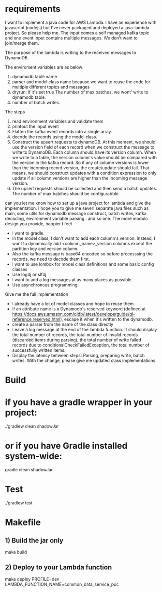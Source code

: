 # requirements

I want to implement a java code for AWS Lambda. I have an experience with javascript (nodejs) but I've never packaged and deployed a java-lambda project. So please help me. The input comes a self managed kafka topic and one event input contains multiple messages. We don't want to join/merge them. 

The purpose of the lambda is writing to the received messages to DynamoDB. 

The enviroment variables are as below:
1. dynamodb table name
2. parser and model class name because we want to reuse the code for multiple different topics and messages
3. dryrun: if it's set true The number of max batches, we wont' write to dynamodb table. 
4. number of batch writes. 

The steps 
1. read environment variables and validate them
2. printout the input event
3. Flatten the kafka event records into a single array. 
4. decode the records using the model class. 
5. Construct the upsert requests to dynamoDB. At this mement, we should use the version field of each record when we construct the message to write to DynamoDB. 
   Each column should have its version column. When we write to a table, the version column's value should be compared with the version in the kafka record. So if any of column versions is lower than the incoming record version, the create/update should fail. That means, we should construct updates with a condition expression to only update if all column versions are higher than the incoming message version. 
6. The upsert requests should be collected and then send a batch updates. The number of max batches should be configurabble. 

can you let me know how to set up a java project for lambda and give the implementation. I hope you to give me severl separate java files such as main, some utils for dynamodb message construct, batch writes, kafka decoding, environment variable parsing.. and so one. The more modulo design you provide, happier I feel

- I want to gradle. 
- In the model class, I don't want to add each column's version. Instead, I want to dynamically add <column_name>_version columns except the partition key and version column. 
- Also the kafka message is base64 encoded so before processsing the records, we need to decode them first.  
- I want to use lombok for model class definitions and some basic config classes
- Use log4j or slf4j
- I want to add a log messages at as many places as possible.
- Use asynchronous programming. 

Give me the full implementation

- I already have a lot of model classes and hope to reuse them. 
- If an attribute name is a Dynamodb's reserved keyword (defined at https://docs.aws.amazon.com/qldb/latest/developerguide/ql-reference.reserved.html), escape it when it's written to the dynamodb.
- create a parser from the name of the class directly
- Leave a log message at the end of the lambda function. It should display the total number of records, the total number of invalid records (discarded items during parsing), the total number of write failed records due to conditionalCheckFailedException, the total number of successfully written items. 
- Display the latency between steps: Parsing, preparing write, batch writes. With the change, please give me updated class implementations.


# Build

# if you have a gradle wrapper in your project:
./gradlew clean shadowJar
# or if you have Gradle installed system-wide:
gradle clean shadowJar


# Test
./gradlew test

# Makefile

## 1) Build the jar only
make build

## 2) Deploy to your Lambda function
make deploy PROFILE=dev LAMBDA_FUNCTION_NAME=common_data_service_poc
